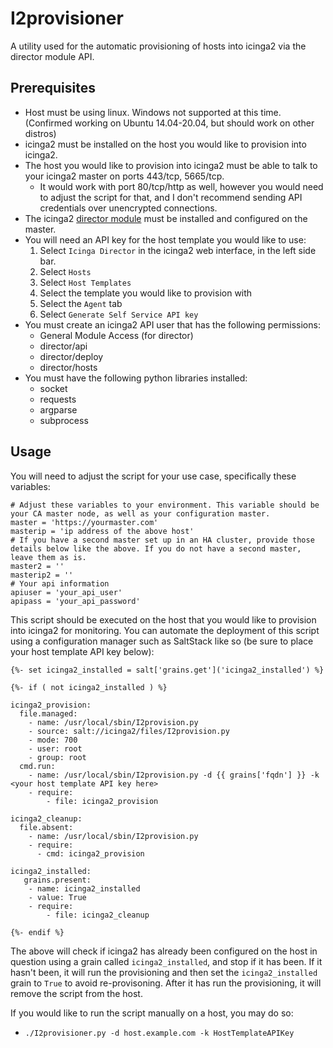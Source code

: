 I2provisioner
=============
A utility used for the automatic provisioning of hosts into icinga2 via the director module API.

Prerequisites
--------------
- Host must be using linux. Windows not supported at this time. (Confirmed working on Ubuntu 14.04-20.04, but should work on other distros)
- icinga2 must be installed on the host you would like to provision into icinga2.
- The host you would like to provision into icinga2 must be able to talk to your icinga2 master on ports 443/tcp, 5665/tcp.
    - It would work with port 80/tcp/http as well, however you would need to adjust the script for that, and I don't recommend sending API credentials over unencrypted connections.
- The icinga2 [director module](https://github.com/Icinga/icingaweb2-module-director) must be installed and configured on the master.
- You will need an API key for the host template you would like to use:
    1. Select `Icinga Director` in the icinga2 web interface, in the left side bar.
    2. Select `Hosts`
    3. Select `Host Templates`
    4. Select the template you would like to provision with
    5. Select the `Agent` tab
    6. Select `Generate Self Service API key`
- You must create an icinga2 API user that has the following permissions:
    - General Module Access (for director)
    - director/api
    - director/deploy
    - director/hosts
- You must have the following python libraries installed:
    - socket
    - requests
    - argparse
    - subprocess
 
Usage
-------------------------
You will need to adjust the script for your use case, specifically these variables:
```
# Adjust these variables to your environment. This variable should be your CA master node, as well as your configuration master.
master = 'https://yourmaster.com'
masterip = 'ip address of the above host'
# If you have a second master set up in an HA cluster, provide those details below like the above. If you do not have a second master, leave them as is.
master2 = ''
masterip2 = ''
# Your api information
apiuser = 'your_api_user'
apipass = 'your_api_password'
```
This script should be executed on the host that you would like to provision into icinga2 for monitoring. You can automate the deployment of this script using a configuration manager such as SaltStack like so (be sure to place your host template API key below):
```
{%- set icinga2_installed = salt['grains.get']('icinga2_installed') %}

{%- if ( not icinga2_installed ) %}

icinga2_provision:
  file.managed:
    - name: /usr/local/sbin/I2provision.py
    - source: salt://icinga2/files/I2provision.py
    - mode: 700
    - user: root
    - group: root
  cmd.run:
    - name: /usr/local/sbin/I2provision.py -d {{ grains['fqdn'] }} -k <your host template API key here>
    - require:
        - file: icinga2_provision

icinga2_cleanup:
  file.absent:
    - name: /usr/local/sbin/I2provision.py
    - require:
      - cmd: icinga2_provision

icinga2_installed:
   grains.present:
    - name: icinga2_installed
    - value: True
    - require:
        - file: icinga2_cleanup

{%- endif %}
```
The above will check if icinga2 has already been configured on the host in question using a grain called `icinga2_installed`, and stop if it has been. If it hasn't been, it will run the provisioning and then set the `icinga2_installed` grain to `True` to avoid re-provisoning. After it has run the provisioning, it will remove the script from the host.

 If you would like to run the script manually on a host, you may do so:
  - `./I2provisioner.py -d host.example.com -k HostTemplateAPIKey`
